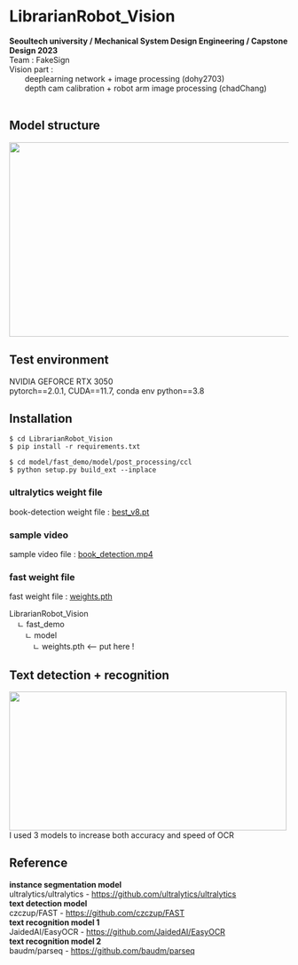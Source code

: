 # LibrarianRobot_Vision
**Seoultech university / Mechanical System Design Engineering / Capstone Design 2023** <br/>
Team : FakeSign <br/>
Vision part : <br/>
  deeplearning network + image processing (dohy2703) <br/>
  depth cam calibration + robot arm image processing (chadChang) <br/> <br/>

## Model structure
<img src="https://github.com/Dohy2703/LibrarianRobot_Vision/assets/125836071/945e3783-cd1f-447d-be5b-d45da38509f2" width="750" height="350"/>

## Test environment

NVIDIA GEFORCE RTX 3050<br/>
pytorch==2.0.1, CUDA==11.7, conda env python==3.8<br/>

## Installation

    $ cd LibrarianRobot_Vision
    $ pip install -r requirements.txt

    $ cd model/fast_demo/model/post_processing/ccl
    $ python setup.py build_ext --inplace


### ultralytics weight file
book-detection weight file : [best_v8.pt](https://drive.google.com/file/d/11x3vFYngCzosowti-MRH_S6FQLvBb-h6/view?usp=sharing)

### sample video
sample video file : [book_detection.mp4](https://drive.google.com/file/d/1wSLc7OMkNMfNMYSWZ9puQEtpamBb9p8D/view?usp=sharing) 

### fast weight file
fast weight file : [weights.pth](https://drive.google.com/file/d/12m4aaSBvcU_23w8obVT6BsfyBfM5wC_l/view?usp=sharing)

LibrarianRobot_Vision <br/>
 ㄴ fast_demo <br/>
  ㄴ model  <br/>
   ㄴ weights.pth   <-- put here !

## Text detection + recognition 
<img src="https://github.com/Dohy2703/LibrarianRobot_Vision/assets/125836071/daa7b2e1-c376-45c3-8ed6-52c0648d6310" width="500" height="250"/>
I used 3 models to increase both accuracy and speed of OCR <br/>

## Reference
**instance segmentation model** <br/>
ultralytics/ultralytics - https://github.com/ultralytics/ultralytics <br/>
**text detection model** <br/>
czczup/FAST - https://github.com/czczup/FAST <br/>
**text recognition model 1** <br/>
JaidedAI/EasyOCR - https://github.com/JaidedAI/EasyOCR <br/>
**text recognition model 2** <br/>
baudm/parseq - https://github.com/baudm/parseq <br/>
